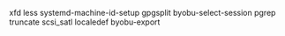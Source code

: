 
xfd
less
systemd-machine-id-setup
gpgsplit
byobu-select-session
pgrep
truncate
scsi_satl
localedef
byobu-export
